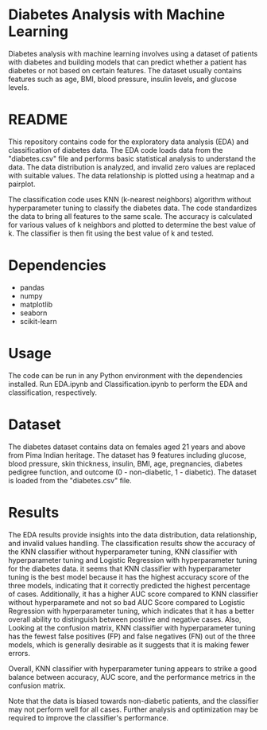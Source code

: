 # Diabetes Analysis with Machine Learning
Diabetes analysis with machine learning involves using a dataset of patients with diabetes and building models that can predict whether a patient has diabetes or not based on certain features. The dataset usually contains features such as age, BMI, blood pressure, insulin levels, and glucose levels.

# README
This repository contains code for the exploratory data analysis (EDA) and classification of diabetes data. The EDA code loads data from the "diabetes.csv" file and performs basic statistical analysis to understand the data. The data distribution is analyzed, and invalid zero values are replaced with suitable values. The data relationship is plotted using a heatmap and a pairplot.

The classification code uses KNN (k-nearest neighbors) algorithm without hyperparameter tuning to classify the diabetes data. The code standardizes the data to bring all features to the same scale. The accuracy is calculated for various values of k neighbors and plotted to determine the best value of k. The classifier is then fit using the best value of k and tested.

# Dependencies
- pandas
- numpy
- matplotlib
- seaborn
- scikit-learn

# Usage
The code can be run in any Python environment with the dependencies installed. Run EDA.ipynb and Classification.ipynb to perform the EDA and classification, respectively.

# Dataset
The diabetes dataset contains data on females aged 21 years and above from Pima Indian heritage. The dataset has 9 features including glucose, blood pressure, skin thickness, insulin, BMI, age, pregnancies, diabetes pedigree function, and outcome (0 - non-diabetic, 1 - diabetic). The dataset is loaded from the "diabetes.csv" file.

# Results
The EDA results provide insights into the data distribution, data relationship, and invalid values handling. The classification results show the accuracy of the KNN classifier without hyperparameter tuning, KNN classifier with hyperparameter tuning and Logistic Regression with hyperparameter tuning for the diabetes data.
it seems that KNN classifier with hyperparameter tuning is the best model because it has the highest accuracy score of the three models, indicating that it correctly predicted the highest percentage of cases. Additionally, it has a higher AUC score compared to KNN classifier without hyperparamete and not so bad AUC Score compared to Logistic Regression with hyperparameter tuning, which indicates that it has a better overall ability to distinguish between positive and negative cases. Also, Looking at the confusion matrix, KNN classifier with hyperparameter tuning has the fewest false positives (FP) and false negatives (FN) out of the three models, which is generally desirable as it suggests that it is making fewer errors. 

Overall, KNN classifier with hyperparameter tuning appears to strike a good balance between accuracy, AUC score, and the performance metrics in the confusion matrix.

Note that the data is biased towards non-diabetic patients, and the classifier may not perform well for all cases. Further analysis and optimization may be required to improve the classifier's performance.
